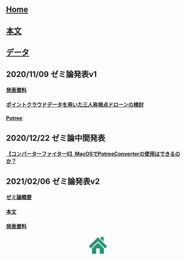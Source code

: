 

## [Home](https://furuhashilab.github.io/2020gsc_HironoriMorita/)
## [本文](docs/graduation_thesis.md)
## [データ](/data/readme.md)

## 2020/11/09 ゼミ論発表v1
#### [発表資料](https://speakerdeck.com/22hero1072/pointokuraudodetawoyong-itasan-ren-cheng-shi-dian-doronfalsejian-tao)

#### [ポイントクラウドデータを用いた三人称視点ドローンの検討](https://medium.com/furuhashilab/%E3%83%9D%E3%82%A4%E3%83%B3%E3%83%88%E3%82%AF%E3%83%A9%E3%82%A6%E3%83%89%E3%83%87%E3%83%BC%E3%82%BF%E3%82%92%E7%94%A8%E3%81%84%E3%81%9F%E4%B8%89%E4%BA%BA%E7%A7%B0%E8%A6%96%E7%82%B9%E3%83%89%E3%83%AD%E3%83%BC%E3%83%B3%E3%81%AE%E6%A4%9C%E8%A8%8E-1b9a0ceff67a)

#### [Potree](https://github.com/potree)

## 2020/12/22 ゼミ論中間発表
#### [【コンバーターファイターⅡ】MacOSでPotreeConverterの使用はできるのか？](https://medium.com/furuhashilab/%E3%82%B3%E3%83%B3%E3%83%90%E3%83%BC%E3%82%BF%E3%83%BC%E3%83%95%E3%82%A1%E3%82%A4%E3%82%BF%E3%83%BC%E2%85%B1-macos%E3%81%A7potreeconverter%E3%81%AE%E4%BD%BF%E7%94%A8%E3%81%AF%E3%81%A7%E3%81%8D%E3%82%8B%E3%81%AE%E3%81%8B-16e2891a83ed)

## 2021/02/06 ゼミ論発表v2
#### [ゼミ論概要](https://docs.google.com/document/d/1vzwxvp3MQIKqN1O6vI9nQqXiHlTejMbRFksKjbU2Gmo/edit#)

#### [本文](docs/graduation_thesis.md)

#### [発表資料](https://speakerdeck.com/22hero1072/pointokuraudodetawoyong-itasan-ren-cheng-shi-dian-doronfalseti-an)

<div align="center">
<a href="https://furuhashilab.github.io/2020gsc_HironoriMorita/"> <img width="50" alt="map2d" src="https://github.com/furuhashilab/2020gsc_HironoriMorita/blob/master/photos/%E3%83%9B%E3%83%BC%E3%83%A0%20%E3%82%A2%E3%82%A4%E3%82%B3%E3%83%B3%E7%B4%A0%E6%9D%90%208.png?raw=true" alt="属性" title="">  </a>
</div>
